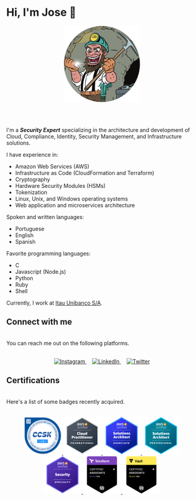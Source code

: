 # Hi, I'm Jose 👋

<p align="center">
  <a href="https://mineiro.dev">
    <img width="200" src="assets/images/mineiro.png" alt="Mineiro" />
  </a>
</p>
<br/>
<br/>

I'm a ***Security Expert*** specializing in the architecture and development of Cloud, Compliance, Identity, Security Management, and Infrastructure solutions.

I have experience in:

- Amazon Web Services (AWS)
- Infrastructure as Code (CloudFormation and Terraform)
- Cryptography
- Hardware Security Modules (HSMs)
- Tokenization
- Linux, Unix, and Windows operating systems
- Web application and microservices architecture

Spoken and written languages:

- Portuguese
- English
- Spanish

Favorite programming languages:

- C
- Javascript (Node.js)
- Python
- Ruby
- Shell 

Currently, I work at [Itau Unibanco S/A](https://www.itau.com.br).
 

## Connect with me
<br/>
You can reach me out on the following platforms.
<br/>
<br/>
<p align="center">
  <a href="https://www.instagram.com/jribeironetto/" target="_blank" style="margin-right: 15px">
    <picture>
      <source media="(prefers-color-scheme: dark)" srcset="https://res.cloudinary.com/jnetto/image/upload/v1654178152/mineiro/assets/images/social/social-instagram.png">
      <source media="(prefers-color-scheme: light)" srcset="https://res.cloudinary.com/jnetto/image/upload/v1654178152/mineiro/assets/images/social/social-instagram-stone.png">
      <img alt="Instagram" src="https://res.cloudinary.com/jnetto/image/upload/v1654178152/mineiro/assets/images/social/social-instagram.png" width="60" />
    </picture>
  </a>
  <a href="https://www.linkedin.com/in/jribeironetto/" target="_blank" style="margin-right: 15px">
    <picture>
      <source media="(prefers-color-scheme: dark)" srcset="https://res.cloudinary.com/jnetto/image/upload/v1654178152/mineiro/assets/images/social/social-linkedin.png">
      <source media="(prefers-color-scheme: light)" srcset="https://res.cloudinary.com/jnetto/image/upload/v1654178152/mineiro/assets/images/social/social-linkedin-stone.png">
      <img alt="LinkedIn" src="https://res.cloudinary.com/jnetto/image/upload/v1654178152/mineiro/assets/images/social/social-linkedin-stone.png" width="60" />
    </picture>
  </a>
  <a href="https://twitter.com/jribeironetto" target="_blank">
    <picture>
      <source media="(prefers-color-scheme: dark)" srcset="https://res.cloudinary.com/jnetto/image/upload/v1654178152/mineiro/assets/images/social/social-twitter.png">
      <source media="(prefers-color-scheme: light)" srcset="https://res.cloudinary.com/jnetto/image/upload/v1654178152/mineiro/assets/images/social/social-twitter-stone.png">
      <img alt="Twitter" src="https://res.cloudinary.com/jnetto/image/upload/v1654178152/mineiro/assets/images/social/social-twitter-stone.png" width="60" />
    </picture>
  </a>
</p>


## Certifications
<br/>
Here's a list of some badges recently acquired.
<br/>
<br/>
<p align="center">
  <a href="https://www.credly.com/badges/a6685964-2885-4ffc-99bf-6f02a7c783a3/public_url" target="_blank">
    <img src="assets/images/certifications/badges/certificate-of-cloud-security-knowledge-v-4.png" width="100" alt="Certificate of Cloud Security Knowledge v.4" />
  </a>
  <a href="https://www.credly.com/badges/a6685964-2885-4ffc-99bf-6f02a7c783a3/public_url" target="_blank">
    <img src="assets/images/certifications/badges/aws-certified-cloud-practitioner.png" width="100" alt="AWS Certified Cloud Practitioner" />
  </a>
  <a href="https://www.credly.com/badges/1899bea2-baba-4961-aba6-aadabcf4310a/public_url" target="_blank">
    <img src="assets/images/certifications/badges/aws-certified-solutions-architect-associate.png" width="100" alt="AWS Certified Solutions Architect – Associate" />
  </a>
  <a href="https://www.credly.com/badges/02977ca9-9ed0-4085-84d7-694455fce55c/public_url" target="_blank">
    <img src="assets/images/certifications/badges/aws-certified-solutions-architect-professional.png" width="100" alt="AWS Certified Solutions Architect – Professional" />
  </a>
  <a href="https://www.credly.com/badges/edd0a5ec-e6fd-4ec5-a07e-c1c2c4c348c0/public_url" target="_blank">
    <img src="assets/images/certifications/badges/aws-certified-security-specialty.png" width="100" alt="AWS Certified Security – Specialty" />
  </a>
  <a href="https://www.credly.com/badges/ca1b9b3d-7eb7-4fa2-837e-57f06e74367d/public_url" target="_blank">
    <img src="assets/images/certifications/badges/hashicorp-certified-terraform-associate.png" width="100" alt="HashiCorp Certified: Terraform Associate" />
  </a>
  <a href="https://www.credly.com/badges/05f60ed3-eaf9-4fe2-ba5f-a76a8f86f451/public_url" target="_blank">
    <img src="assets/images/certifications/badges/hashicorp-certified-vault-associate.png" width="100" alt="HashiCorp Certified: Vault Associate" />
  </a>
</p>
